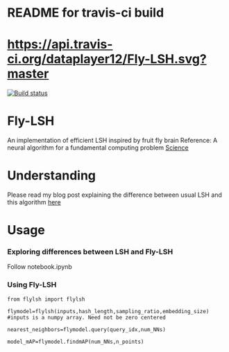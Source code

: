 # README for travis-ci build
# https://api.travis-ci.org/dataplayer12/Fly-LSH.svg?master
[![Build status](https://travis-ci.org/dataplayer12/Fly-LSH.svg?master)](https://travis-ci.org/dataplayer12)

# Fly-LSH
An implementation of efficient LSH inspired by fruit fly brain
Reference: A neural algorithm for a fundamental computing problem [Science](http://science.sciencemag.org/content/358/6364/793/tab-article-info)

# Understanding
Please read my blog post explaining the difference between usual LSH and this algorithm [here](https://medium.com/@jaiyamsharma/efficient-nearest-neighbors-inspired-by-the-fruit-fly-brain-6ef8fed416ee)

# Usage

### Exploring differences between LSH and Fly-LSH
Follow notebook.ipynb

### Using Fly-LSH
`from flylsh import flylsh`

`flymodel=flylsh(inputs,hash_length,sampling_ratio,embedding_size) #inputs is a numpy array. Need not be zero centered`

`nearest_neighbors=flymodel.query(query_idx,num_NNs)`

`model_mAP=flymodel.findmAP(num_NNs,n_points)`
